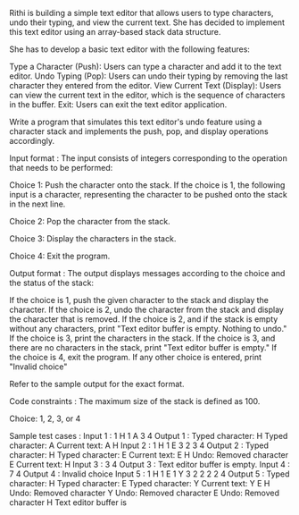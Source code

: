 Rithi is building a simple text editor that allows users to type characters, undo their typing, and view the current text. She has decided to implement this text editor using an array-based stack data structure.



She has to develop a basic text editor with the following features:

Type a Character (Push): Users can type a character and add it to the text editor.
Undo Typing (Pop): Users can undo their typing by removing the last character they entered from the editor.
View Current Text (Display): Users can view the current text in the editor, which is the sequence of characters in the buffer.
Exit: Users can exit the text editor application.


Write a program that simulates this text editor's undo feature using a character stack and implements the push, pop, and display operations accordingly.

Input format :
The input consists of integers corresponding to the operation that needs to be performed:

Choice 1: Push the character onto the stack. If the choice is 1, the following input is a character, representing the character to be pushed onto the stack in the next line.

Choice 2: Pop the character from the stack.

Choice 3: Display the characters in the stack.

Choice 4: Exit the program.

Output format :
The output displays messages according to the choice and the status of the stack:

If the choice is 1, push the given character to the stack and display the character.
If the choice is 2, undo the character from the stack and display the character that is removed.
If the choice is 2, and if the stack is empty without any characters, print "Text editor buffer is empty. Nothing to undo."
If the choice is 3, print the characters in the stack.
If the choice is 3, and there are no characters in the stack, print "Text editor buffer is empty."
If the choice is 4, exit the program.
If any other choice is entered, print "Invalid choice"


Refer to the sample output for the exact format.

Code constraints :
The maximum size of the stack is defined as 100.

Choice: 1, 2, 3, or 4

Sample test cases :
Input 1 :
1 
H
1 
A
3
4
Output 1 :
Typed character: H
Typed character: A
Current text: A H 
Input 2 :
1 
H
1 
E
3
2
3
4
Output 2 :
Typed character: H
Typed character: E
Current text: E H 
Undo: Removed character E
Current text: H 
Input 3 :
3
4
Output 3 :
Text editor buffer is empty.
Input 4 :
7
4
Output 4 :
Invalid choice
Input 5 :
1 
H
1 
E
1 
Y
3
2
2
2
2
4
Output 5 :
Typed character: H
Typed character: E
Typed character: Y
Current text: Y E H 
Undo: Removed character Y
Undo: Removed character E
Undo: Removed character H
Text editor buffer is 
